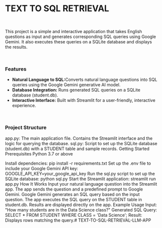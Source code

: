 <h1>TEXT TO SQL RETRIEVAL</h1>
<br>
<p>This project is a simple and interactive application that takes English questions as input and generates corresponding SQL queries using Google Gemini. It also executes these queries on a SQLite database and displays the results.</p>
<br>
<h3>Features</h3>
<ul>
<li><b> Natural Language to SQL:</b>Converts natural language questions into SQL queries using the Google Gemini generative AI model.</li>
<li><b>Database Integration:</b> Runs generated SQL queries on a SQLite database (student.db).</li>
<li><b>Interactive Interface:</b> Built with Streamlit for a user-friendly, interactive experience.</li>
</ul>
<br>
<h3>Project Structure</h3>
app.py: The main application file. Contains the Streamlit interface and the logic for querying the database.
sql.py: Script to set up the SQLite database (student.db) with a STUDENT table and sample records.
Getting Started
Prerequisites
Python 3.7 or above

Install dependencies:
pip install -r requirements.txt
Set up the .env file to include your Google Gemini API key:
GOOGLE_API_KEY=your_google_api_key
Run the sql.py script to set up the SQLite database:
python sql.py
Start the Streamlit application:
streamlit run app.py
How It Works
Input your natural language question into the Streamlit app.
The app sends the question and a predefined prompt to Google Gemini.
Google Gemini generates an SQL query based on the input question. The app executes the SQL query on the STUDENT table in student.db. Results are displayed directly on the app. Example Usage Input: "How many students are in the Data Science class?" Generated SQL Query: SELECT * FROM STUDENT WHERE CLASS = 'Data Science'; Result: Displays rows matching the query.# TEXT-TO-SQL-RETRIEVAL-LLM-APP
